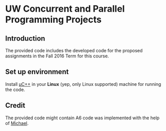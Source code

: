 # UW Concurrent and Parallel Programming Projects

## Introduction

The provided code includes the developed code for the proposed assignments in the Fall 2016 Term for this course.

## Set up environment

Install [µC++](https://github.com/pabuhr/uCPP) in your **Linux** (yep, only Linux supported) machine for running the code.

## Credit

The provided code might contain A6 code was implemented with the help of [Michael](https://github.com/michael-schwarz).
